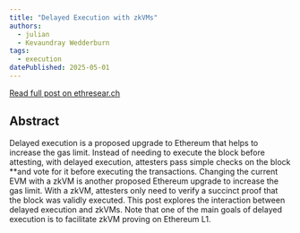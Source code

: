 ```yaml
---
title: "Delayed Execution with zkVMs"
authors:
  - julian
  - Kevaundray Wedderburn
tags:
  - execution
datePublished: 2025-05-01
---
```


[Read full post on ethresear.ch](https://ethresear.ch/t/delayed-execution-with-zkvms/22308)

## Abstract
Delayed execution is a proposed upgrade to Ethereum that helps to increase the gas limit. Instead of needing to execute the block before attesting, with delayed execution, attesters pass simple checks on the block **and vote for it before executing the transactions. Changing the current EVM with a zkVM is another proposed Ethereum upgrade to increase the gas limit. With a zkVM, attesters only need to verify a succinct proof that the block was validly executed. This post explores the interaction between delayed execution and zkVMs. Note that one of the main goals of delayed execution is to facilitate zkVM proving on Ethereum L1.
